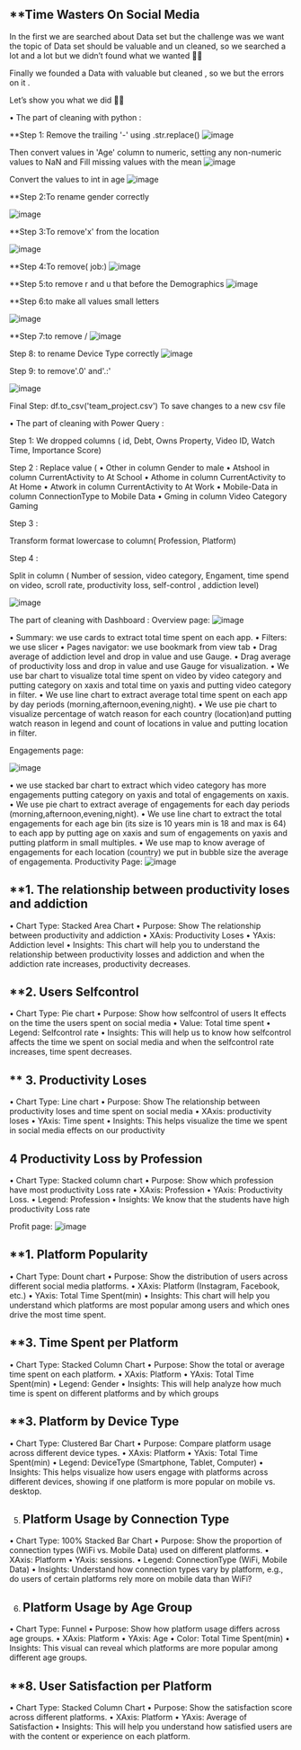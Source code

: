 **Time Wasters On Social Media 
----------------------------------------

In the first we are searched about Data set but the challenge was we want the topic of Data set should be valuable and un cleaned, so we searched a lot and a lot  but we didn’t found what we wanted 🤦‍♂️

Finally we founded a Data with valuable but cleaned , so we but the errors on it .

Let’s show you what we did 🏃‍➡️

•	The part of cleaning with python :

**Step 1: Remove the trailing '-' using .str.replace()
![image](https://github.com/user-attachments/assets/d5170783-8f6f-4e59-94ef-4e96c82b2adc)

Then convert values in 'Age' column to numeric, setting any non-numeric values to NaN and Fill missing values with the mean
  ![image](https://github.com/user-attachments/assets/34999118-9f4d-4de5-9d7e-93eae50d83bc)

Convert the values to int in age
 ![image](https://github.com/user-attachments/assets/ac3d90fb-400b-482d-8b0d-9cbdb853bc1a)


**Step 2:To rename gender correctly
 

![image](https://github.com/user-attachments/assets/51192dc1-8cb3-4579-bd2b-c8c9b9cee56e)




**Step 3:To remove'x' from the location
 
![image](https://github.com/user-attachments/assets/be32be43-e11e-47a1-8ea5-1b0877396e5a)

**Step 4:To remove( job:)
 ![image](https://github.com/user-attachments/assets/60641775-7e85-40f4-8ebf-d10fba1ebb4a)



**Step 5:to remove r and u that before the Demographics
 ![image](https://github.com/user-attachments/assets/4d466a45-96e2-4aa7-b7ab-a2d7bbb6debd)


**Step 6:to make all values small letters
 
![image](https://github.com/user-attachments/assets/f42c2ba3-54a8-46ea-96e8-eea27a2acc99)




**Step 7:to remove /
![image](https://github.com/user-attachments/assets/8faec1fb-6c1f-44a0-8902-da7944050b58)

 
Step 8: to rename Device Type correctly
 ![image](https://github.com/user-attachments/assets/49535c03-1114-41be-a233-d55a4bb8d331)


Step 9: to remove'.0' and'.:'

 ![image](https://github.com/user-attachments/assets/77e34df5-f991-4f07-8757-e70752e4078f)

Final Step:
df.to_csv('team_project.csv')
To save changes to a new csv file

•	The part of cleaning with Power Query :

Step 1: 
We dropped columns ( id, Debt, Owns Property, Video ID, Watch Time, Importance Score)

Step 2 : 
Replace value (
•	Other in column Gender to male 
•	Atshool in column CurrentActivity to At School
•	Athome in column CurrentActivity to At Home
•	Atwork in column CurrentActivity to At Work
•	Mobile-Data in column ConnectionType to Mobile Data
•	Gming in column Video Category Gaming


Step 3 :

Transform format lowercase to column( Profession, 
Platform)

Step 4 :

Split in column ( Number of session, video category, Engament, time spend on video, scroll rate, productivity loss, self-control , addiction level)

    
    
![image](https://github.com/user-attachments/assets/e193314c-ec58-4685-9bbf-406c00c57794)




    
















The part of cleaning with Dashboard : 
Overview page:
 ![image](https://github.com/user-attachments/assets/22003efb-ad22-47d5-bc1e-2eb9dcd48503)

•	Summary: we use cards to extract total time spent on each app.
•	Filters: we use slicer
•	Pages navigator: we use bookmark from view tab
•	Drag average of addiction level and drop in value and use Gauge.
•	Drag average of productivity loss and drop in value and use Gauge for visualization.
•	We use bar chart to visualize total time spent on video by video category and putting category on xaxis and total time on yaxis and putting video category in filter.
•	We use line chart to extract average total time spent on each app by day periods (morning,afternoon,evening,night).
•	We use pie chart to visualize percentage of watch reason for each country (location)and putting watch reason in legend and count of locations in value and putting location in filter.

Engagements page:


![image](https://github.com/user-attachments/assets/dd12a357-bd08-4a50-af62-3004c659c5ed)





•	we use stacked bar chart to extract which video category has more engagements putting category on yaxis and total of engagements on xaxis.
•	We use pie chart to extract average of engagements for  each day periods (morning,afternoon,evening,night).
•	We use line chart to extract the total engagements for each age bin (its size is 10 years min is 18 and max is 64) to each app by putting age on xaxis and sum of engagements on yaxis and putting platform in small multiples. 
•	We use map to know average of engagements for each location (country) we put in bubble size the average of engagementa.
Productivity Page:
![image](https://github.com/user-attachments/assets/11215d27-399e-452d-b854-c2cd60b0c289)

**1. The relationship between productivity loses and addiction
----------------------------------------------------
•	Chart Type: Stacked Area Chart 
•	Purpose: Show The relationship between productivity and addiction
•	XAxis: Productivity Loses
•	YAxis: Addiction level
•	Insights: This chart will help you to understand the relationship between productivity losses and addiction and when the addiction rate increases, productivity decreases.

**2. Users Selfcontrol
---------------------
•	Chart Type: Pie chart
•	Purpose: Show how selfcontrol of users It effects on the time the users spent on social media
•	Value: Total time spent
•	Legend: Selfcontrol rate
•	Insights: This will help us to know how selfcontrol affects the time we spent on social media and when the selfcontrol rate increases, time spent decreases.


** 3. Productivity Loses
--------------------------
•	Chart Type: Line chart
•	Purpose: Show The relationship between productivity loses and time spent on social media
•	XAxis: productivity loses
•	YAxis: Time spent
•	Insights: This helps visualize the time we spent in social media effects on our productivity

 4 Productivity Loss by Profession 
 --------------------------
•	Chart Type: Stacked column chart 
•	Purpose: Show which profession have most productivity Loss rate
•	XAxis: Profession
•	YAxis: Productivity Loss.
•	Legend: Profession
•	Insights: We know that the students have high productivity Loss rate



Profit page:
![image](https://github.com/user-attachments/assets/1475910d-a79e-46df-87fe-312df8a630aa)


**1. Platform Popularity
-----------------------
•	Chart Type: Dount chart
•	Purpose: Show the distribution of users across different social media platforms.
•	XAxis: Platform (Instagram, Facebook, etc.)
•	YAxis: Total Time Spent(min)
•	Insights: This chart will help you understand which platforms are most popular among users and which ones drive the most time spent.

**3. Time Spent per Platform
----------------------------
•	Chart Type: Stacked Column Chart
•	Purpose: Show the total or average time spent on each platform.
•	XAxis: Platform
•	YAxis: Total Time Spent(min) 
•	Legend: Gender
•	 Insights: This will help analyze how much time is spent on different platforms and by which groups

**3. Platform by Device Type
   --------------------
•	Chart Type: Clustered Bar Chart
•	Purpose: Compare platform usage across different device types.
•	XAxis: Platform
•	YAxis: Total Time Spent(min)
•	Legend: DeviceType (Smartphone, Tablet, Computer)
•	Insights: This helps visualize how users engage with platforms across different devices, showing if one platform is more popular on mobile vs. desktop.

5. Platform Usage by Connection Type
   ----------------------------
•	Chart Type: 100% Stacked Bar Chart
•	Purpose: Show the proportion of connection types (WiFi vs. Mobile Data) used on different platforms.
•	XAxis: Platform
•	YAxis: sessions.
•	Legend: ConnectionType (WiFi, Mobile Data)
•	Insights: Understand how connection types vary by platform, e.g., do users of certain platforms rely more on mobile data than WiFi?

6. Platform Usage by Age Group
   ----------------------------
•	Chart Type: Funnel
•	Purpose: Show how platform usage differs across age groups.
•	XAxis: Platform
•	YAxis: Age
•	Color: Total Time Spent(min)
•	Insights: This visual can reveal which platforms are more popular among different age groups.

**8. User Satisfaction per Platform
---------------------
•	Chart Type: Stacked Column Chart 
•	Purpose: Show the satisfaction score across different platforms.
•	XAxis: Platform
•	YAxis: Average of Satisfaction
•	Insights: This will help you understand how satisfied users are with the content or experience on each platform.


